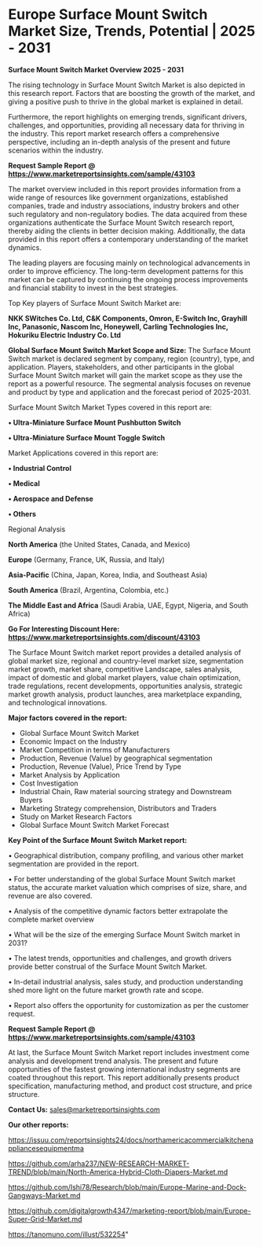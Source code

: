 # Europe Surface Mount Switch Market Size, Trends, Potential | 2025 - 2031

<Strong> Surface Mount Switch Market Overview 2025 - 2031</strong>

The rising technology in Surface Mount Switch Market is also depicted in this research report. Factors that are boosting the growth of the market, and giving a positive push to thrive in the global market is explained in detail.

Furthermore, the report highlights on emerging trends, significant drivers, challenges, and opportunities, providing all necessary data for thriving in the industry. This report market research offers a comprehensive perspective, including an in-depth analysis of the present and future scenarios within the industry.

<strong>Request Sample Report @ <a href=https://www.marketreportsinsights.com/sample/43103>https://www.marketreportsinsights.com/sample/43103</a></strong>

The market overview included in this report provides information from a wide range of resources like government organizations, established companies, trade and industry associations, industry brokers and other such regulatory and non-regulatory bodies. The data acquired from these organizations authenticate the Surface Mount Switch research report, thereby aiding the clients in better decision making. Additionally, the data provided in this report offers a contemporary understanding of the market dynamics.

The leading players are focusing mainly on technological advancements in order to improve efficiency. The long-term development patterns for this market can be captured by continuing the ongoing process improvements and financial stability to invest in the best strategies.

Top Key players of Surface Mount Switch Market are:

<strong>NKK SWitches Co. Ltd, C&K Components, Omron, E-Switch Inc, Grayhill Inc, Panasonic, Nascom Inc, Honeywell, Carling Technologies Inc, Hokuriku Electric Industry Co. Ltd</strong>

<strong><b>Global Surface Mount Switch Market Scope and Size:</b></strong>
The Surface Mount Switch market is declared segment by company, region (country), type, and application. Players, stakeholders, and other participants in the global Surface Mount Switch market will gain the market scope as they use the report as a powerful resource. The segmental analysis focuses on revenue and product by type and application and the forecast period of 2025-2031.

Surface Mount Switch Market Types covered in this report are:

<strong>•  Ultra-Miniature Surface Mount Pushbutton Switch

•  Ultra-Miniature Surface Mount Toggle Switch</strong>

Market Applications covered in this report are:

<strong>•  Industrial Control

•  Medical

•  Aerospace and Defense

•  Others</strong> 

Regional Analysis

<strong>North America</strong> (the United States, Canada, and Mexico)

<strong>Europe</strong> (Germany, France, UK, Russia, and Italy)

<strong>Asia-Pacific</strong> (China, Japan, Korea, India, and Southeast Asia)

<strong>South America</strong> (Brazil, Argentina, Colombia, etc.)

<strong>The Middle East and Africa</strong> (Saudi Arabia, UAE, Egypt, Nigeria, and South Africa)

<strong>Go For Interesting Discount Here: <a href=https://www.marketreportsinsights.com/discount/43103>https://www.marketreportsinsights.com/discount/43103</a></strong>

The Surface Mount Switch market report provides a detailed analysis of global market size, regional and country-level market size, segmentation market growth, market share, competitive Landscape, sales analysis, impact of domestic and global market players, value chain optimization, trade regulations, recent developments, opportunities analysis, strategic market growth analysis, product launches, area marketplace expanding, and technological innovations.

<strong><b>Major factors covered in the report:</b></strong>
<ul>
  <li>Global Surface Mount Switch Market </li>
  <li>Economic Impact on the Industry</li>
  <li>Market Competition in terms of Manufacturers</li>
  <li>Production, Revenue (Value) by geographical segmentation</li>
  <li>Production, Revenue (Value), Price Trend by Type</li>
  <li>Market Analysis by Application</li>
  <li>Cost Investigation</li>
  <li>Industrial Chain, Raw material sourcing strategy and Downstream Buyers</li>
  <li>Marketing Strategy comprehension, Distributors and Traders</li>
  <li>Study on Market Research Factors</li>
  <li>Global Surface Mount Switch Market Forecast</li>
</ul>

<strong><b>Key Point of the Surface Mount Switch Market report:</b></strong>

• Geographical distribution, company profiling, and various other market segmentation are provided in the report.

• For better understanding of the global Surface Mount Switch market status, the accurate market valuation which comprises of size, share, and revenue are also covered.

• Analysis of the competitive dynamic factors better extrapolate the complete market overview

• What will be the size of the emerging Surface Mount Switch market in 2031?

• The latest trends, opportunities and challenges, and growth drivers provide better construal of the Surface Mount Switch Market.

• In-detail industrial analysis, sales study, and production understanding shed more light on the future market growth rate and scope.

• Report also offers the opportunity for customization as per the customer request.

<strong>Request Sample Report @ <a href=https://www.marketreportsinsights.com/sample/43103>https://www.marketreportsinsights.com/sample/43103</a></strong>

At last, the Surface Mount Switch Market report includes investment come analysis and development trend analysis. The present and future opportunities of the fastest growing international industry segments are coated throughout this report. This report additionally presents product specification, manufacturing method, and product cost structure, and price structure.

<strong>Contact Us:</strong>
sales@marketreportsinsights.com

<strong>Our other reports:</strong>

<a href=https://issuu.com/reportsinsights24/docs/northamericacommercialkitchenappliancesequipmentma>https://issuu.com/reportsinsights24/docs/northamericacommercialkitchenappliancesequipmentma</a>

<a href=https://github.com/arha237/NEW-RESEARCH-MARKET-TREND/blob/main/North-America-Hybrid-Cloth-Diapers-Market.md>https://github.com/arha237/NEW-RESEARCH-MARKET-TREND/blob/main/North-America-Hybrid-Cloth-Diapers-Market.md</a>

<a href=https://github.com/Ishi78/Research/blob/main/Europe-Marine-and-Dock-Gangways-Market.md>https://github.com/Ishi78/Research/blob/main/Europe-Marine-and-Dock-Gangways-Market.md</a>

<a href=https://github.com/digitalgrowth4347/marketing-report/blob/main/Europe-Super-Grid-Market.md>https://github.com/digitalgrowth4347/marketing-report/blob/main/Europe-Super-Grid-Market.md</a>

<a href=https://tanomuno.com/illust/532254>https://tanomuno.com/illust/532254</a>"
